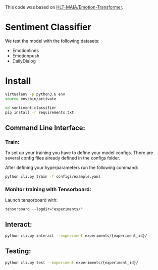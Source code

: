 This code was based on [HLT-MAIA/Emotion-Transformer](https://github.com/HLT-MAIA/Emotion-Transformer). 

# Sentiment Classifier

We test the model with the following datasets:
- Emotionlines
- Emotionpush
- DailyDialog

# Install

```bash
virtualenv -p python3.6 env
source env/bin/activate

cd sentiment-classifier
pip install -r requirements.txt
```

## Command Line Interface:

### Train:

To set up your training you have to define your model configs. There are several config files already defined in the configs folder.

After defining your hyperparameters run the following command:
```bash
python cli.py train -f configs/example.yaml
```

### Monitor training with Tensorboard:
Launch tensorboard with:

```
tensorboard --logdir="experiments/"
```

## Interact:
```bash
python cli.py interact --experiment experiments/{experiment_id}/
```

## Testing:
```bash
python cli.py test --experiment experiments/{experiment_id}/
```
